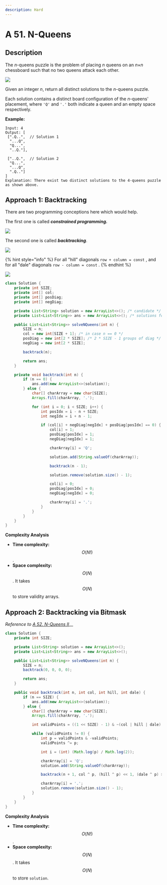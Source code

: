 ```yaml
---
description: Hard
---
```


# A 51. N-Queens

## Description

The _n_-queens puzzle is the problem of placing _n_ queens on an _n_×_n_ chessboard such that no two queens attack each other.

![](https://assets.leetcode.com/uploads/2018/10/12/8-queens.png)

Given an integer _n_, return all distinct solutions to the _n_-queens puzzle.

Each solution contains a distinct board configuration of the _n_-queens' placement, where `'Q'` and `'.'` both indicate a queen and an empty space respectively.

**Example:**

```text
Input: 4
Output: [
 [".Q..",  // Solution 1
  "...Q",
  "Q...",
  "..Q."],

 ["..Q.",  // Solution 2
  "Q...",
  "...Q",
  ".Q.."]
]
Explanation: There exist two distinct solutions to the 4-queens puzzle as shown above.
```

## Approach 1: Backtracking

There are two programming conceptions here which would help.

The first one is called _**constrained programming.**_

![](../../../.gitbook/assets/image%20%2887%29.png)

The second one is called _**backtracking**_.

![](../../../.gitbook/assets/image%20%2880%29.png)

{% hint style="info" %}
For all "hill" diagonals `row + column = const` , and for all "dale" diagonals `row - column = const` .
{% endhint %}

![](../../../.gitbook/assets/image%20%2886%29.png)

```java
class Solution {
    private int SIZE;
    private int[] col;
    private int[] posDiag;
    private int[] negDiag;

    private List<String> solution = new ArrayList<>(); /* candidate */
    private List<List<String>> ans = new ArrayList<>(); /* solutions found */

    public List<List<String>> solveNQueens(int n) {
        SIZE = n;
        col = new int[SIZE + 1]; /* in case n == 0 */
        posDiag = new int[2 * SIZE]; /* 2 * SIZE - 1 groups of diag */
        negDiag = new int[2 * SIZE];

        backtrack(n);

        return ans;
    }

    private void backtrack(int n) {
        if (n == 0) {
            ans.add(new ArrayList<>(solution));
        } else {
            char[] charArray = new char[SIZE];
            Arrays.fill(charArray, '.');

            for (int i = 0; i < SIZE; i++) {
                int posIdx = i - n + SIZE;
                int negIdx = i + n - 1;

                if (col[i] + negDiag[negIdx] + posDiag[posIdx] == 0) {
                    col[i] = 1;
                    posDiag[posIdx] = 1;
                    negDiag[negIdx] = 1;

                    charArray[i] = 'Q';

                    solution.add(String.valueOf(charArray));

                    backtrack(n - 1);

                    solution.remove(solution.size() - 1);

                    col[i] = 0;
                    posDiag[posIdx] = 0;
                    negDiag[negIdx] = 0;

                    charArray[i] = '.';
                }
            }
        }
    }
}
```

**Complexity Analysis**

* **Time complexity:** $$O(N!)$$.
* **Space complexity:** $$O(N)$$. It takes $$O(N)$$ to store validity arrays.

## Approach 2: Backtracking via Bitmask

_Reference to_ [_A 52. N-Queens II_](a-52.-n-queens-ii.md#approach-2-backtracking-via-bitmask)\_\_

```java
class Solution {
    private int SIZE;

    private List<String> solution = new ArrayList<>();
    private List<List<String>> ans = new ArrayList<>();

    public List<List<String>> solveNQueens(int n) {
        SIZE = n;
        backtrack(0, 0, 0, 0);

        return ans;
    }

    public void backtrack(int n, int col, int hill, int dale) {
        if (n == SIZE) {
            ans.add(new ArrayList<>(solution));
        } else {
            char[] charArray = new char[SIZE];
            Arrays.fill(charArray, '.');

            int validPoints = ((1 << SIZE) - 1) & ~(col | hill | dale);

            while (validPoints != 0) {
                int p = validPoints & -validPoints;
                validPoints ^= p;

                int i = (int) (Math.log(p) / Math.log(2));

                charArray[i] = 'Q';
                solution.add(String.valueOf(charArray));

                backtrack(n + 1, col ^ p, (hill ^ p) << 1, (dale ^ p) >> 1);

                charArray[i] = '.';
                solution.remove(solution.size() - 1);
            }
        }
    }
}
```

**Complexity Analysis**

* **Time complexity:** $$O(N!)$$.
* **Space complexity:** $$O(N)$$. It takes $$O(N)$$ to store `solution`.


